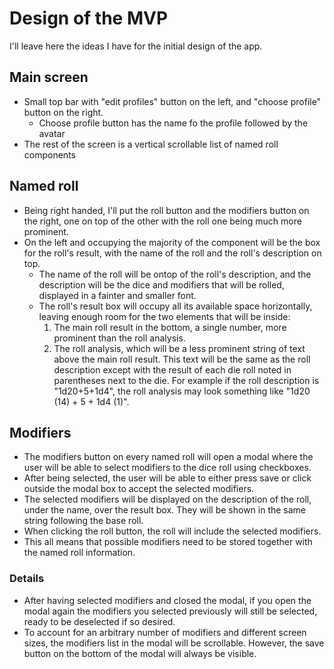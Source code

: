 # Design of the MVP

I'll leave here the ideas I have for the initial design of the app.

## Main screen

- Small top bar with "edit profiles" button on the left, and "choose profile" button on the right.
  - Choose profile button has the name fo the profile followed by the avatar
- The rest of the screen is a vertical scrollable list of named roll components

## Named roll

- Being right handed, I'll put the roll button and the modifiers button on the right, one on top of the other with the roll one being much more prominent.
- On the left and occupying the majority of the component will be the box for the roll's result, with the name of the roll and the roll's description on top.
  - The name of the roll will be ontop of the roll's description, and the description will be the dice and modifiers that will be rolled, displayed in a fainter and smaller font.
  - The roll's result box will occupy all its available space horizontally, leaving enough room for the two elements that will be inside:
    1. The main roll result in the bottom, a single number, more prominent than the roll analysis.
    2. The roll analysis, which will be a less prominent string of text above the main roll result. This text will be the same as the roll description except with the result of each die roll noted in parentheses next to the die. For example if the roll description is "1d20+5+1d4", the roll analysis may look something like "1d20 (14) + 5 + 1d4 (1)".

## Modifiers

- The modifiers button on every named roll will open a modal where the user will be able to select modifiers to the dice roll using checkboxes.
- After being selected, the user will be able to either press save or click outside the modal box to accept the selected modifiers.
- The selected modifiers will be displayed on the description of the roll, under the name, over the result box. They will be shown in the same string following the base roll.
- When clicking the roll button, the roll will include the selected modifiers.
- This all means that possible modifiers need to be stored together with the named roll information.

### Details

- After having selected modifiers and closed the modal, if you open the modal again the modifiers you selected previously will still be selected, ready to be deselected if so desired.
- To account for an arbitrary number of modifiers and different screen sizes, the modifiers list in the modal will be scrollable. However, the save button on the bottom of the modal will always be visible.
